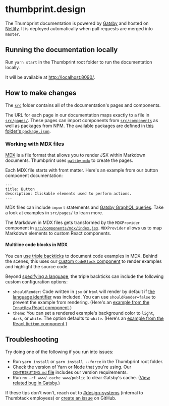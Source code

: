 # thumbprint.design

The Thumbprint documentation is powered by [Gatsby](https://www.gatsbyjs.org/) and hosted on [Netlify](https://netlify.com/). It is deployed automatically when pull requests are merged into `master`.

## Running the documentation locally

Run `yarn start` in the Thumbprint root folder to run the documentation locally.

It will be available at [http://localhost:8090/](http://localhost:8090/).

## How to make changes

The [`src`](https://github.com/thumbtack/thumbprint/tree/master/www/src) folder contains all of the documentation's pages and components.

The URL for each page in our documentation maps exactly to a file in [`src/pages/`](https://github.com/thumbtack/thumbprint/tree/master/www/src/pages). These pages can import components from [`src/components`](https://github.com/thumbtack/thumbprint/tree/master/www/src/components) as well as packages from NPM. The available packages are defined in [this folder's `package.json`](https://github.com/thumbtack/thumbprint/blob/master/www/package.json).

### Working with MDX files

[MDX](https://mdxjs.com/) is a file format that allows you to render JSX within Markdown documents. Thumbprint uses [`gatsby-mdx`](https://github.com/ChristopherBiscardi/gatsby-mdx) to create the pages.

Each MDX file starts with front matter. Here's an example from our button component documentation:

```
---
title: Button
description: Clickable elements used to perform actions.
---
```

MDX files can include `import` statements and [Gatsby GraphQL queries](https://www.gatsbyjs.org/docs/querying-with-graphql/). Take a look at examples in `src/pages/` to learn more.

The Markdown in MDX files gets transformed by the `MDXProvider` component in [`src/components/mdx/index.jsx`](https://github.com/thumbtack/thumbprint/blob/master/www/src/components/mdx/index.jsx). `MDXProvider` allows us to map Markdown elements to custom React components.

#### Multiline code blocks in MDX

You can [use triple backticks](https://help.github.com/en/articles/creating-and-highlighting-code-blocks) to document code examples in MDX. Behind the scenes, this uses our [custom `CodeBlock` component](https://github.com/thumbtack/thumbprint/blob/master/www/src/components/mdx/code-block/index.jsx) to render examples and highlight the source code.

Beyond [specifying a language](https://help.github.com/en/articles/creating-and-highlighting-code-blocks#syntax-highlighting), the triple backticks can include the following custom configuration options:

-   `shouldRender`: Code written in `jsx` or `html` will render by default if [the language identifier](https://help.github.com/en/articles/creating-and-highlighting-code-blocks#syntax-highlighting) was included. You can use `shouldRender=false` to prevent the example from rendering. (Here's an [example from the `InputRow` React component](https://github.com/thumbtack/thumbprint/blob/e9016e6b8589710641dbd7ded6434095dab5cdf0/www/src/pages/components/input-row/react/index.mdx#L38-L42).)
-   `theme`: You can set a rendered example's background color to `light`, `dark`, or `white`. The option defaults to `white`. (Here's an [example from the React `Button` component](https://github.com/thumbtack/thumbprint/blob/e9016e6b8589710641dbd7ded6434095dab5cdf0/www/src/pages/components/button/react/index.mdx#L27-L29).)

## Troubleshooting

Try doing one of the following if you run into issues:

-   Run `yarn install` or `yarn install --force` in the Thumbprint root folder.
-   Check the version of Yarn or Node that you're using. Our [`CONTRIBUTING.md` file](https://github.com/thumbtack/thumbprint/blob/master/CONTRIBUTING.md) includes our version requirements.
-   Run `rm -rf www/.cache www/public` to clear Gatsby's cache. ([View related bug in Gatsby](https://github.com/gatsbyjs/gatsby/issues/11747).)

If these tips don't won't, reach out to [#design-systems](https://teamsanfrancisco.slack.com/messages/C7FLM0ZGU/details/) (internal to Thumbtack employees) or [create an issue](https://github.com/thumbtack/thumbprint/issues) on GitHub.
